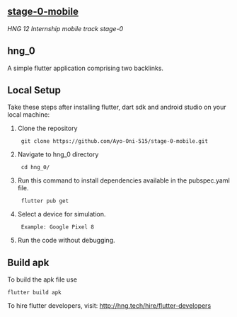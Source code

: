 [stage-0-mobile](https://github.com/Ayo-Oni-515/stage-0-mobile)
--
*HNG 12 Internship mobile track stage-0*

## hng_0

A simple flutter application comprising two backlinks.

## Local Setup
Take these steps after installing flutter, dart sdk and android studio on your local machine: 

1. Clone the repository

        git clone https://github.com/Ayo-Oni-515/stage-0-mobile.git

2. Navigate to hng_0 directory

        cd hng_0/

3. Run this command to install dependencies available in the pubspec.yaml file.

        flutter pub get

4. Select a device for simulation.
    
        Example: Google Pixel 8

5. Run the code without debugging.

## Build apk
To build the apk file use

    flutter build apk

To hire flutter developers, visit: http://hng.tech/hire/flutter-developers